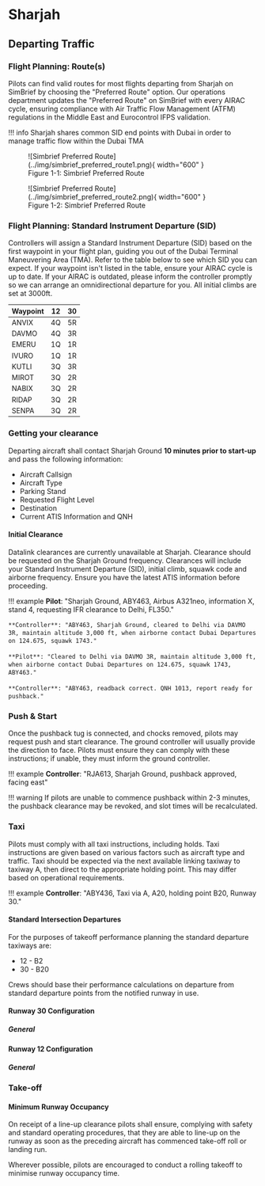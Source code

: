 # Sharjah
 ## Departing Traffic
### Flight Planning: Route(s)
Pilots can find valid routes for most flights departing from Sharjah on SimBrief by choosing the "Preferred Route" option. Our operations department updates the "Preferred Route" on SimBrief with every AIRAC cycle, ensuring compliance with Air Traffic Flow Management (ATFM) regulations in the Middle East and Eurocontrol IFPS validation.

!!! info
    Sharjah shares common SID end points with Dubai in order to manage traffic flow within the Dubai TMA

<figure markdown>
![Simbrief Preferred Route](../img/simbrief_preferred_route1.png){ width="600" }
  <figcaption>Figure 1-1: Simbrief Preferred Route</figcaption>
</figure>

<figure markdown>
![Simbrief Preferred Route](../img/simbrief_preferred_route2.png){ width="600" }
  <figcaption>Figure 1-2: Simbrief Preferred Route</figcaption>
</figure>

### Flight Planning: Standard Instrument Departure (SID)
Controllers will assign a Standard Instrument Departure (SID) based on the first waypoint in your flight plan, guiding you out of the Dubai Terminal Maneuvering Area (TMA). Refer to the table below to see which SID you can expect. If your waypoint isn't listed in the table, ensure your AIRAC cycle is up to date. If your AIRAC is outdated, please inform the controller promptly so we can arrange an omnidirectional departure for you. All initial climbs are set at 3000ft.

| Waypoint |   12   |   30   |
|----------|:------:|:------:|
| ANVIX    |   4Q   |   5R   |
| DAVMO    |   4Q   |   3R   |
| EMERU    |   1Q   |   1R   |
| IVURO    |   1Q   |   1R   |
| KUTLI    |   3Q   |   3R   |
| MIROT    |   3Q   |   2R   |
| NABIX    |   3Q   |   2R   |
| RIDAP    |   3Q   |   2R   |
| SENPA    |   3Q   |   2R   |

### Getting your clearance
Departing aircraft shall contact Sharjah Ground **10 minutes prior to start-up** and pass the following information:
<ul>
    <li>Aircraft Callsign</li>
    <li>Aircraft Type</li>
    <li>Parking Stand</li>
    <li>Requested Flight Level</li>
    <li>Destination</li>
    <li>Current ATIS Information and QNH</li>
</ul>

#### Initial Clearance
Datalink clearances are currently unavailable at Sharjah. Clearance should be requested on the Sharjah Ground frequency. Clearances will include your Standard Instrument Departure (SID), initial climb, squawk code and airborne frequency. Ensure you have the latest ATIS information before proceeding.

!!! example
    **Pilot**: "Sharjah Ground, ABY463, Airbus A321neo, information X, stand 4, requesting IFR clearance to Delhi, FL350."

    **Controller**: "ABY463, Sharjah Ground, cleared to Delhi via DAVMO 3R, maintain altitude 3,000 ft, when airborne contact Dubai Departures on 124.675, squawk 1743."

    **Pilot**: "Cleared to Delhi via DAVMO 3R, maintain altitude 3,000 ft, when airborne contact Dubai Departures on 124.675, squawk 1743, ABY463."

    **Controller**: "ABY463, readback correct. QNH 1013, report ready for pushback."

### Push & Start
Once the pushback tug is connected, and chocks removed, pilots may request push and start clearance. The ground controller will usually provide the direction to face. Pilots must ensure they can comply with these instructions; if unable, they must inform the ground controller.

!!! example
    **Controller**: "RJA613, Sharjah Ground, pushback approved, facing east"

!!! warning
    If pilots are unable to commence pushback within 2-3 minutes, the pushback clearance may be revoked, and slot times will be recalculated.

### Taxi
Pilots must comply with all taxi instructions, including holds. Taxi instructions are given based on various factors such as aircraft type and traffic. Taxi should be expected via the next available linking taxiway to taxiway A, then direct to the appropriate holding point. This may differ based on operational requirements.

!!! example
    **Controller**: "ABY436, Taxi via A, A20, holding point B20, Runway 30."

#### Standard Intersection Departures
For the purposes of takeoff performance planning the standard departure taxiways are:

* 12 - B2
* 30 - B20

Crews should base their performance calculations on departure from standard departure points from the notified runway in use.

#### Runway 30 Configuration
##### General
<figure markdown>
</figure>

#### Runway 12 Configuration
##### General
<figure markdown>
</figure>

### Take-off
#### Minimum Runway Occupancy
On receipt of a line-up clearance pilots shall ensure, complying with safety and standard operating procedures, that they are able to line-up on the runway as soon as the preceding aircraft has commenced take-off roll or landing run.

Wherever possible, pilots are encouraged to conduct a rolling takeoff to minimise runway occupancy time.